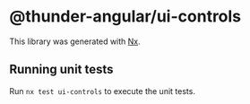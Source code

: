 # @thunder-angular/ui-controls

This library was generated with [Nx](https://nx.dev).

## Running unit tests

Run `nx test ui-controls` to execute the unit tests.
